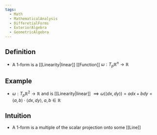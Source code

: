 ```yaml
---
tags:
  - Math
  - MathematicalAnalysis
  - DifferetialForms
  - ExteriorAlgebra
  - GeometricAlgebra
---
```

## Definition
- A 1-form is a [[Linearity|linear]] [[Function]] $\omega:T_p\mathbb R^n\to \mathbb R$ 
## Example
- $\omega: T_p\mathbb R^2\to \mathbb R$ and is [[Linearity|linear]]
$\implies \omega(\langle dx,dy\rangle)=adx+bdy=\langle a,b\rangle\cdot\langle dx, dy\rangle,\; a,b\in\mathbb R$
## Intuition
- A 1-form is a multiple of the scalar projection onto some [[Line]]